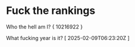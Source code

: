 # Fuck the rankings

Who the hell am I?
{ 10216922 }

What fucking year is it?
[ 2025-02-09T06:23:20Z ]
